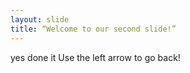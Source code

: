 ```yaml
---
layout: slide
title: “Welcome to our second slide!”
---
```

yes done it
Use the left arrow to go back!
